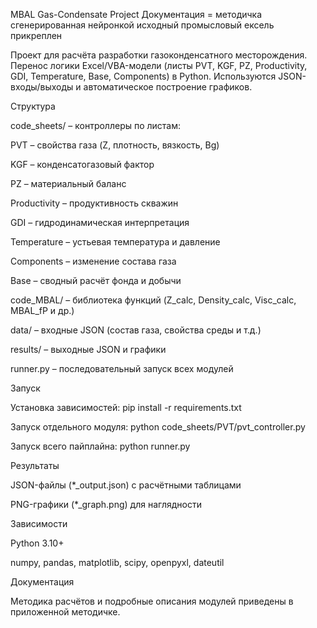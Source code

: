 MBAL Gas-Condensate Project
Документация = методичка сгенерированная нейронкой
исходный промысловый ексель прикреплен

Проект для расчёта разработки газоконденсатного месторождения.
Перенос логики Excel/VBA-модели (листы PVT, KGF, PZ, Productivity, GDI, Temperature, Base, Components) в Python.
Используются JSON-входы/выходы и автоматическое построение графиков.

Структура

code_sheets/ – контроллеры по листам:

PVT – свойства газа (Z, плотность, вязкость, Bg)

KGF – конденсатогазовый фактор

PZ – материальный баланс

Productivity – продуктивность скважин

GDI – гидродинамическая интерпретация

Temperature – устьевая температура и давление

Components – изменение состава газа

Base – сводный расчёт фонда и добычи

code_MBAL/ – библиотека функций (Z_calc, Density_calc, Visc_calc, MBAL_fP и др.)

data/ – входные JSON (состав газа, свойства среды и т.д.)

results/ – выходные JSON и графики

runner.py – последовательный запуск всех модулей

Запуск

Установка зависимостей:
pip install -r requirements.txt

Запуск отдельного модуля:
python code_sheets/PVT/pvt_controller.py

Запуск всего пайплайна:
python runner.py

Результаты

JSON-файлы (*_output.json) с расчётными таблицами

PNG-графики (*_graph.png) для наглядности

Зависимости

Python 3.10+

numpy, pandas, matplotlib, scipy, openpyxl, dateutil

Документация

Методика расчётов и подробные описания модулей приведены в приложенной методичке.
